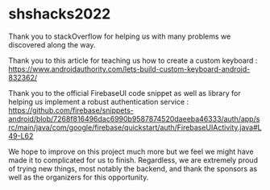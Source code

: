 # shshacks2022
Thank you to stackOverflow for helping us with many problems we discovered along the way.

Thank you to this article for teaching us how to create a custom keyboard : https://www.androidauthority.com/lets-build-custom-keyboard-android-832362/

Thank you to the official FirebaseUI code snippet as well as library for helping us implement a robust authentication service : https://github.com/firebase/snippets-android/blob/7268f816496dac6990b9587874520daeeba46333/auth/app/src/main/java/com/google/firebase/quickstart/auth/FirebaseUIActivity.java#L49-L62

We hope to improve on this project much more but we feel we might have made it to complicated for us to finish. Regardless, we are extremely proud of trying new things, most notably the backend, and thank the sponsors as well as the organizers for this opportunity.
